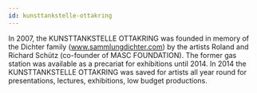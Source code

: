 ```yaml
---
id: kunsttankstelle-ottakring
---
```

In 2007, the KUNSTTANKSTELLE OTTAKRING was founded in memory of the Dichter family (www.sammlungdichter.com) by the artists Roland and Richard Schütz (co-founder of MASC FOUNDATION). The former gas station was available as a precariat for exhibitions until 2014. In 2014 the KUNSTTANKSTELLE OTTAKRING was saved for artists all year round for presentations, lectures, exhibitions, low budget productions.